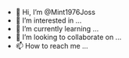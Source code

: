 - 👋 Hi, I’m @Mint1976Joss
- 👀 I’m interested in ...
- 🌱 I’m currently learning ...
- 💞️ I’m looking to collaborate on ...
- 📫 How to reach me ...

<!---
Mint1976Joss/Mint1976Joss is a ✨ special ✨ repository because its `README.md` (this file) appears on your GitHub profile.
You can click the Preview link to take a look at your changes.
--->
